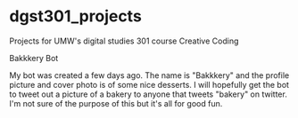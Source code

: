 # dgst301_projects
Projects for UMW's digital studies 301 course Creative Coding

Bakkkery Bot

My bot was created a few days ago.  The name is "Bakkkery" and the profile picture and cover photo is of some nice desserts.  I will hopefully get the bot to tweet out a picture of a bakery to anyone that tweets "bakery" on twitter.  I'm not sure of the purpose of this but it's all for good fun. 

